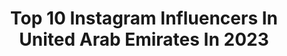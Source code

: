 ---
title: Top 10 Instagram Influencers In United Arab Emirates In 2023
description: >-
  Find top Instagram influencers in United Arab Emirates in 2023. Most popular hashtags: #huaweinova10pro #huaweinova10 #nikefcdubai.
platform: Instagram
hits: 1797
text_top: Analyze the best Instagram profiles on inBeat.
text_bottom: Our search engine holds 1797 Instagram influencers like this in United Arab Emirates for you to pitch.
profiles:
  - username: "khalidalameri"
    fullname: >-
      Khalid Al Ameri
    bio: >-
      🎥 I make videos about life in the Middle East and how hard it is being @salamamohamed’s husband. 👨‍🎓@Stanford ’14 📍Dubai
    location: "United Arab Emirates"
    followers: 2395782
    engagement: 400
    commentsToLikes: 0.019885
    id: ck13b0vp4t52p0i19du3ig6sr
    verified: true
    hashtags: "#haveamegabreak, #amazon, #sharerewards, #fabshare"
  - username: "valerieabouchacra"
    fullname: >-
      Valerie Abou Chacra
    bio: >-
      Founder of @justcarengo Miss World 2015 top 5 Miss Lebanon 2015 Fb: Valerie Abou Chacra
    location: "United Arab Emirates"
    followers: 1512651
    engagement: 560
    commentsToLikes: 0.010383
    id: ck5bykpnlpc0i0i11asdpo708
    verified: true
    hashtags: "#rlcollection"
  - username: "jadeanna"
    fullname: >-
      Jade Anna van Vliet
    bio: >-
      🪐 my digital diary 🎞 youtube: Jade Anna ✨ email: jade@contenticons.com
    location: "United Arab Emirates"
    followers: 892516
    engagement: 966
    commentsToLikes: 0.005369
    id: ck8wgmn2ghnlg0j78tw22s1nb
    verified: false
    hashtags: "#cluseclub, #wellanewwave, #ad, #loveguess"
  - username: "ghaith_marwan"
    fullname: >-
      Ghaith Marwan 🍉 غيث مروان
    bio: >-
      - Dubai 📍 - Syria - Youtube Channel ⬇️
    location: "United Arab Emirates"
    followers: 4942604
    engagement: 772
    commentsToLikes: 0.056931
    id: ck6uf4l1ouv390j71p2tzkz1b
    verified: false
    hashtags: "#ghaith, #center, #ghaithmarwan, #maldives"
  - username: "ossymarwah"
    fullname: >-
      Ossy Marwah | اسامة مروة
    bio: >-
      📍 Dubai / Los Angeles 🎥 YouTuber: 5.8M 👻 ossymarwah
    location: "United Arab Emirates"
    followers: 4211401
    engagement: 569
    commentsToLikes: 0.354763
    id: ck8t5mpqxajfx0j78ub5a7zex
    verified: false
    hashtags: "#huaweimate50pro, #ad, #next, #huaweinova10pro"
  - username: "dyl3r"
    fullname: >-
      Dyler 🥖
    bio: >-
      🇦🇪🇸🇦 Saudi arabian artist / entertainer based in Dubai , Creator @galaxyracerdxb ‎الممثل القانوني / سامية سعيد للمحاماة والاستشارات القانونية
    location: "United Arab Emirates"
    followers: 3714284
    engagement: 393
    commentsToLikes: 0.023618
    id: ck139dddfkr5x0i193psvc54w
    verified: true
    hashtags: "#popuae, #yoox, #musicmena, #gxrrecords"
  - username: "narins_beauty"
    fullname: >-
      ••Narins Beauty••
    bio: >-
      •الحمدلله• •Sweden/Dubai• •YouTube channel👇🏻•
    location: "United Arab Emirates"
    followers: 9521336
    engagement: 387
    commentsToLikes: 0.021671
    id: ck13cqw5t1q300i19u6qtm0f6
    verified: true
    hashtags: "#huaweimatexs2, #huaweinova10, #huaweimatebookxpro, #huaweinova10pro"
  - username: "layannsalem"
    fullname: >-
      • ليان سالم •
    bio: >-
      📍 AD | Dubai Beauty | Lifestyle | Travel I drive boats too⚓️ @layansalembeauty
    location: "United Arab Emirates"
    followers: 414723
    engagement: 342
    commentsToLikes: 0.012301
    id: ck8t0317tqnto0j788apbqc8p
    verified: false
    hashtags: "#beautifulskin, #sleepfearless, #periodsomnia, #sheglamblush"
  - username: "rujoomsreverie_"
    fullname: >-
      Rujoom Qamar 📍(AUH/DXB)
    bio: >-
      #Lifestyle #Homestyle #Parenting #FamilyTravel @mumzworld Rujoom10 🇦🇪 UAE born & Raised🇵🇰 Visual journey of my Simple Life 📩 Email for PR/Collab
    location: "United Arab Emirates"
    followers: 57454
    engagement: 340
    commentsToLikes: 0.086363
    id: ck9wgdtnaszh80j784dpc9mhl
    verified: false
    hashtags: "#reels, #uaekids, #dss, #winterweddings"
  - username: "rragoode"
    fullname: >-
      رغـد | Raghad
    bio: >-
      الحمدلله 🦋 Dental student 🦷 YouTuber 3.3M+ |📍Dubai Digital Media Arab Woman Awards 2021 🏆
    location: "United Arab Emirates"
    followers: 4486503
    engagement: 329
    commentsToLikes: 0.013471
    id: ck8wgon2nhrp10j787p7270as
    verified: false
    hashtags: "#playyourpower, #nova10colourmatchchallenge, #huaweinova10, #narsissist"
---